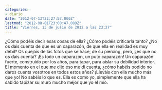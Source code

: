 ```yaml
---
categories:
- diario
date: "2012-07-13T22:27:57.000Z"
lastmod: "2012-08-01T23:00:47.000Z"
title: "Viernes, 13 de julio de 2012 a las 23:27"
---
```


¿Cómo podéis decir esas cosas de ella? ¿Cómo podéis criticarla tanto? ¿No os dais cuenta de que es un caparazón, de que ella en realidad es muy débil? Os quejáis de las fotos que se hace, de su piercing, pero, ¿es que no os dais cuenta? ¡Es todo un caparazón, un puto caparazón! Un caparazón fuerte, construido por los años, para tapar, para aislar su debilidad interior. El momento en el que me dijo eso me di cuenta, ¿cómo habéis podido no daros cuenta vosotros en todos estos años? ¡Lleváis con ella mucho más que yo! No sabéis lo que es. Ella es como yo, simplemente que ella ha sabido tapizar su muro mucho mejor que yo el mí­o.